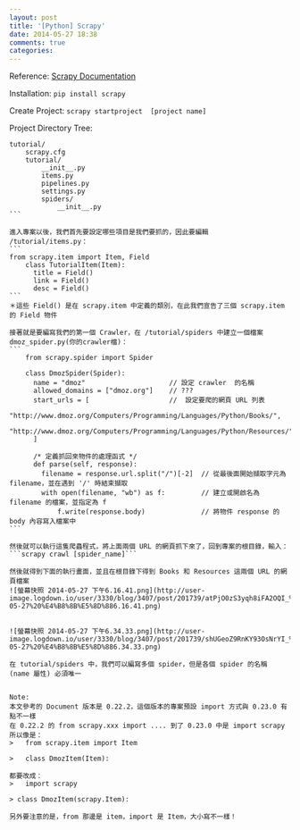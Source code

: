 ```yaml
---
layout: post
title: '[Python] Scrapy'
date: 2014-05-27 18:38
comments: true
categories: 
---
```

Reference: [Scrapy Documentation](http://doc.scrapy.org/en/latest/)

Installation: ```pip install scrapy ```

Create Project: ```scrapy startproject  [project name]```
<!--more-->
Project Directory Tree:
````
tutorial/
    scrapy.cfg
    tutorial/
        __init__.py
        items.py
        pipelines.py
        settings.py
        spiders/
            __init__.py
```

進入專案以後，我們首先要設定哪些項目是我們要抓的，因此要編輯 /tutorial/items.py：
```
from scrapy.item import Item, Field
	class TutorialItem(Item):
      title = Field()
      link = Field()
      desc = Field()
```
＊這些 Field() 是在 scrapy.item 中定義的類別，在此我們宣告了三個 scrapy.item 的 Field 物件

接著就是要編寫我們的第一個 Crawler，在 /tutorial/spiders 中建立一個檔案 dmoz_spider.py(你的crawler檔)：
```
    from scrapy.spider import Spider
    
    class DmozSpider(Spider):
      name = "dmoz"						// 設定 crawler  的名稱
      allowed_domains = ["dmoz.org"]	// ???
      start_urls = [					// 	設定要爬的網頁 URL 列表
      	"http://www.dmoz.org/Computers/Programming/Languages/Python/Books/",
   	"http://www.dmoz.org/Computers/Programming/Languages/Python/Resources/"
      ]
      
      /* 定義抓回來物件的處理函式 */
      def parse(self, response):
      	filename = response.url.split("/")[-2]	// 從最後面開始擷取字元為 filename，並在遇到 '/' 時結束擷取
        with open(filename, "wb") as f:			// 建立或開啟名為 filename 的檔案，並指定為 f 
        	f.write(response.body)				// 將物件 response 的 body 內容寫入檔案中
```

然後就可以執行這隻爬蟲程式，將上面兩個 URL 的網頁抓下來了，回到專案的根目錄，輸入：
```scrapy crawl [spider_name]```

然後就得到下面的執行畫面，並且在根目錄下得到 Books 和 Resources 這兩個 URL 的網頁檔案
![螢幕快照 2014-05-27 下午6.16.41.png](http://user-image.logdown.io/user/3330/blog/3407/post/201739/atPjO0zS3yqh8iFA2OQI_%E8%9E%A2%E5%B9%95%E5%BF%AB%E7%85%A7%202014-05-27%20%E4%B8%8B%E5%8D%886.16.41.png)


![螢幕快照 2014-05-27 下午6.34.33.png](http://user-image.logdown.io/user/3330/blog/3407/post/201739/shUGeoZ9RnKY93OsNrYI_%E8%9E%A2%E5%B9%95%E5%BF%AB%E7%85%A7%202014-05-27%20%E4%B8%8B%E5%8D%886.34.33.png)

在 tutorial/spiders 中，我們可以編寫多個 spider，但是各個 spider 的名稱 (name 屬性) 必須唯一


Note:
本文參考的 Document 版本是 0.22.2，這個版本的專案預設 import 方式與 0.23.0 有點不一樣
在 0.22.2 的 from scrapy.xxx import .... 到了 0.23.0 中是 import scrapy 
所以像是：
>	from scrapy.item import Item

>	class DmozItem(Item):

都要改成：
>	import scrapy

> class DmozItem(scrapy.Item):

另外要注意的是，from 那邊是 item，import 是 Item，大小寫不一樣！